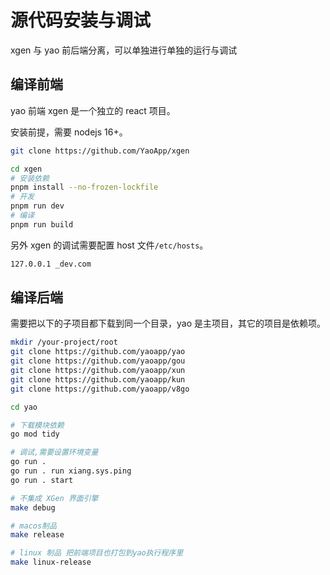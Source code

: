 # 源代码安装与调试

xgen 与 yao 前后端分离，可以单独进行单独的运行与调试

## 编译前端

yao 前端 xgen 是一个独立的 react 项目。

安装前提，需要 nodejs 16+。

```sh
git clone https://github.com/YaoApp/xgen

cd xgen
# 安装依赖
pnpm install --no-frozen-lockfile
# 开发
pnpm run dev
# 编译
pnpm run build
```

另外 xgen 的调试需要配置 host 文件`/etc/hosts`。

```sh
127.0.0.1 _dev.com
```

## 编译后端

需要把以下的子项目都下载到同一个目录，yao 是主项目，其它的项目是依赖项。

```sh
mkdir /your-project/root
git clone https://github.com/yaoapp/yao
git clone https://github.com/yaoapp/gou
git clone https://github.com/yaoapp/xun
git clone https://github.com/yaoapp/kun
git clone https://github.com/yaoapp/v8go

cd yao

# 下载模块依赖
go mod tidy

# 调试,需要设置环境变量
go run .
go run . run xiang.sys.ping
go run . start

# 不集成 XGen 界面引擎
make debug

# macos制品
make release

# linux 制品 把前端项目也打包到yao执行程序里
make linux-release
```
